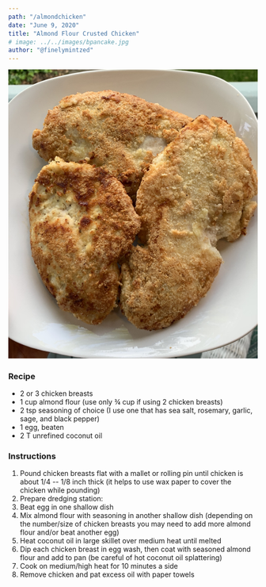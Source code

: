 ```yaml
---
path: "/almondchicken"
date: "June 9, 2020"
title: "Almond Flour Crusted Chicken" 
# image: ../../images/bpancake.jpg
author: "@finelymintzed"
---
```

![Almond Flour Crusted Chicken](./almondchicken.jpg)


### Recipe 

* 2 or 3 chicken breasts
* 1 cup almond flour (use only ¾ cup if using 2 chicken breasts)
* 2 tsp seasoning of choice (I use one that has sea salt, rosemary, garlic, sage, and black pepper)
* 1 egg, beaten
* 2 T unrefined coconut oil



### Instructions

1.	Pound chicken breasts flat with a mallet or rolling pin until chicken is about 1/4 -- 1/8 inch thick (it helps to use wax paper to cover the chicken while pounding)
2.  Prepare dredging station:
3.  Beat egg in one shallow dish
4.  Mix almond flour with seasoning in another shallow dish (depending on the number/size of chicken breasts you may need to add more almond flour and/or beat another egg)
5.	Heat coconut oil in large skillet over medium heat until melted
6.	Dip each chicken breast in egg wash, then coat with seasoned almond flour and add to pan (be careful of hot coconut oil splattering)
7.	 Cook on medium/high heat for 10 minutes a side
8.	 Remove chicken and pat excess oil with paper towels